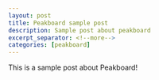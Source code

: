 ```yaml
---
layout: post
title: Peakboard sample post
description: Sample post about peakboard
excerpt_separator: <!--more-->
categories: [peakboard]
---
```


This is a sample post about Peakboard!